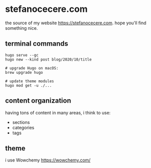 # stefanocecere.com

the source of my website <https://stefanocecere.com>. hope you'll find something nice.

## terminal commands
```
hugo serve --gc
hugo new --kind post blog/2020/10/title

# upgrade Hugo on macOS:
brew upgrade hugo

# update theme modules
hugo mod get -u ./...
```

## content organization
having tons of content in many areas, i think to use:
- sections
- categories
- tags



## theme
i use Wowchemy https://wowchemy.com/
